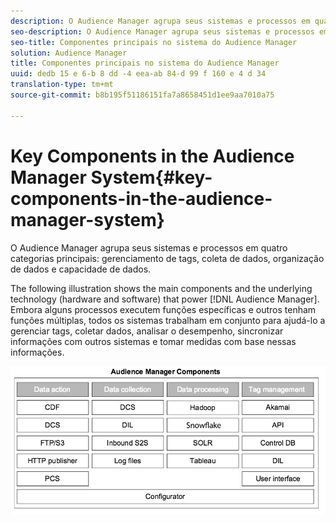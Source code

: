 ```yaml
---
description: O Audience Manager agrupa seus sistemas e processos em quatro categorias principais do gerenciamento de tags, coleta de dados, organização de dados e capacidade de dados.
seo-description: O Audience Manager agrupa seus sistemas e processos em quatro categorias principais do gerenciamento de tags, coleta de dados, organização de dados e capacidade de dados.
seo-title: Componentes principais no sistema do Audience Manager
solution: Audience Manager
title: Componentes principais no sistema do Audience Manager
uuid: dedb 15 e 6-b 8 dd -4 eea-ab 84-d 99 f 160 e 4 d 34
translation-type: tm+mt
source-git-commit: b8b195f51186151fa7a8658451d1ee9aa7010a75

---
```



# Key Components in the Audience Manager System{#key-components-in-the-audience-manager-system}

O Audience Manager agrupa seus sistemas e processos em quatro categorias principais: gerenciamento de tags, coleta de dados, organização de dados e capacidade de dados.

<!-- 

c_compstack.xml

 -->

The following illustration shows the main components and the underlying technology (hardware and software) that power [!DNL Audience Manager]. Embora alguns processos executem funções específicas e outros tenham funções múltiplas, todos os sistemas trabalham em conjunto para ajudá-lo a gerenciar tags, coletar dados, analisar o desempenho, sincronizar informações com outros sistemas e tomar medidas com base nessas informações.

![](assets/components.png)

